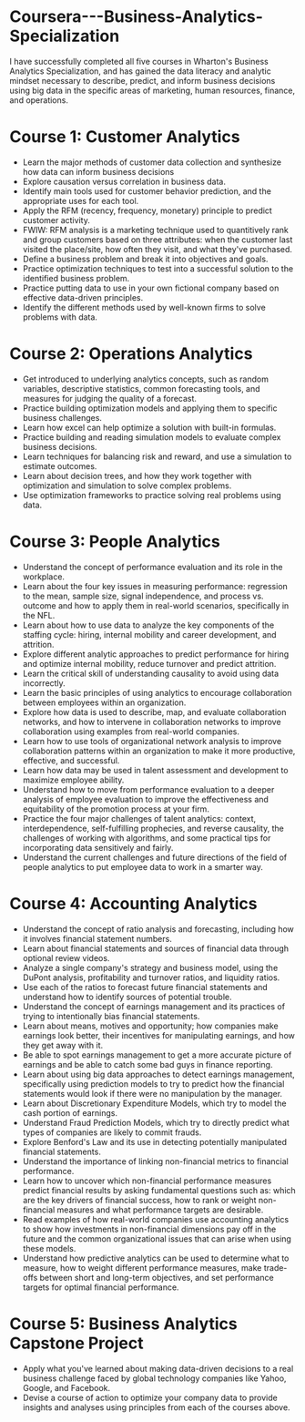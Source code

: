 # Coursera---Business-Analytics-Specialization
I have successfully completed all five courses in Wharton's Business Analytics Specialization, and has gained the data literacy and analytic mindset necessary to describe, predict, and inform business decisions using big data in the specific areas of marketing, human resources, finance, and operations.

# Course 1: Customer Analytics
- Learn the major methods of customer data collection and synthesize how data can inform business decisions
- Explore causation versus correlation in business data.
- Identify main tools used for customer behavior prediction, and the appropriate uses for each tool.
- Apply the RFM (recency, frequency, monetary) principle to predict customer activity.
- FWIW: RFM analysis is a marketing technique used to quantitively rank and group customers based on three attributes: when the customer last visited the place/site, how often they visit, and what they've purchased.
- Define a business problem and break it into objectives and goals.
- Practice optimization techniques to test into a successful solution to the identified business problem.
- Practice putting data to use in your own fictional company based on effective data-driven principles.
- Identify the different methods used by well-known firms to solve problems with data.

# Course 2: Operations Analytics
- Get introduced to underlying analytics concepts, such as random variables, descriptive statistics, common forecasting tools, and measures for judging the quality of a forecast.
- Practice building optimization models and applying them to specific business challenges.
- Learn how excel can help optimize a solution with built-in formulas.
- Practice building and reading simulation models to evaluate complex business decisions.
- Learn techniques for balancing risk and reward, and use a simulation to estimate outcomes.
- Learn about decision trees, and how they work together with optimization and simulation to solve complex problems.
- Use optimization frameworks to practice solving real problems using data.

# Course 3: People Analytics
- Understand the concept of performance evaluation and its role in the workplace.
- Learn about the four key issues in measuring performance: regression to the mean, sample size, signal independence, and process vs. outcome and how to apply them in real-world scenarios, specifically in the NFL.
- Learn about how to use data to analyze the key components of the staffing cycle: hiring, internal mobility and career development, and attrition.
- Explore different analytic approaches to predict performance for hiring and optimize internal mobility, reduce turnover and predict attrition.
- Learn the critical skill of understanding causality to avoid using data incorrectly.
- Learn the basic principles of using analytics to encourage collaboration between employees within an organization.
- Explore how data is used to describe, map, and evaluate collaboration networks, and how to intervene in collaboration networks to improve collaboration using examples from real-world companies.
- Learn how to use tools of organizational network analysis to improve collaboration patterns within an organization to make it more productive, effective, and successful.
- Learn how data may be used in talent assessment and development to maximize employee ability.
- Understand how to move from performance evaluation to a deeper analysis of employee evaluation to improve the effectiveness and equitability of the promotion process at your firm.
- Practice the four major challenges of talent analytics: context, interdependence, self-fulfilling prophecies, and reverse causality, the challenges of working with algorithms, and some practical tips for incorporating data sensitively and fairly.
- Understand the current challenges and future directions of the field of people analytics to put employee data to work in a smarter way.

# Course 4: Accounting Analytics
- Understand the concept of ratio analysis and forecasting, including how it involves financial statement numbers.
- Learn about financial statements and sources of financial data through optional review videos.
- Analyze a single company's strategy and business model, using the DuPont analysis, profitability and turnover ratios, and liquidity ratios.
- Use each of the ratios to forecast future financial statements and understand how to identify sources of potential trouble.
- Understand the concept of earnings management and its practices of trying to intentionally bias financial statements.
- Learn about means, motives and opportunity; how companies make earnings look better, their incentives for manipulating earnings, and how they get away with it.
- Be able to spot earnings management to get a more accurate picture of earnings and be able to catch some bad guys in finance reporting.
- Learn about using big data approaches to detect earnings management, specifically using prediction models to try to predict how the financial statements would look if there were no manipulation by the manager.
- Learn about Discretionary Expenditure Models, which try to model the cash portion of earnings.
- Understand Fraud Prediction Models, which try to directly predict what types of companies are likely to commit frauds.
- Explore Benford's Law and its use in detecting potentially manipulated financial statements.
- Understand the importance of linking non-financial metrics to financial performance.
- Learn how to uncover which non-financial performance measures predict financial results by asking fundamental questions such as: which are the key drivers of financial success, how to rank or weight non-financial measures and what performance targets are desirable.
- Read examples of how real-world companies use accounting analytics to show how investments in non-financial dimensions pay off in the future and the common organizational issues that can arise when using these models.
- Understand how predictive analytics can be used to determine what to measure, how to weight different performance measures, make trade-offs between short and long-term objectives, and set performance targets for optimal financial performance.

# Course 5: Business Analytics Capstone Project
- Apply what you've learned about making data-driven decisions to a real business challenge faced by global technology companies like Yahoo, Google, and Facebook.
- Devise a course of action to optimize your company data to provide insights and analyses using principles from each of the courses above.
